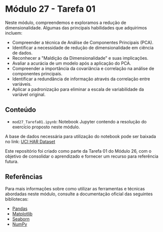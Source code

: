 # Módulo 27 - Tarefa 01

Neste módulo, compreendemos e exploramos a redução de dimensionalidade. Algumas das principais habilidades que adquirimos incluem:
- Compreender a técnica de Análise de Componentes Principais (PCA).
- Identificar a necessidade de redução de dimensionalidade em ciência de dados.
- Reconhecer a "Maldição da Dimensionalidade" e suas implicações.
- Avaliar a acurácia de um modelo após a aplicação do PCA.
- Compreender a importância da covariância e correlação na análise de componentes principais.
- Identificar a redundância de informação através da correlação entre variáveis.
- Aplicar a padronização para eliminar a escala de variabilidade da variável original.

## Conteúdo
- `mod27_Tarefa01.ipynb`: Notebook Jupyter contendo a resolução do exercício proposto neste módulo.

A base de dados necessária para utilização do notebook pode ser baixada no link: [UCI HAR Dataset](https://archive.ics.uci.edu/dataset/240/human+activity+recognition+using+smartphones)

Este repositório foi criado como parte da Tarefa 01 do Módulo 26, com o objetivo de consolidar o aprendizado e fornecer um recurso para referência futura.

## Referências

Para mais informações sobre como utilizar as ferramentas e técnicas abordadas neste módulo, consulte a documentação oficial das seguintes bibliotecas:

- [Pandas](https://pandas.pydata.org/docs/)
- [Matplotlib](https://matplotlib.org/stable/contents.html)
- [Seaborn](https://seaborn.pydata.org/tutorial.html)
- [NumPy](https://numpy.org/doc/)
